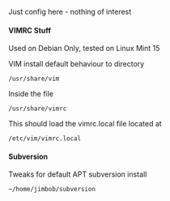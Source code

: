 Just config here - nothing of interest

#### VIMRC Stuff

Used on Debian Only, tested on Linux Mint 15

VIM install default behaviour to directory

	/usr/share/vim

Inside the file

	/usr/share/vimrc 

This should load the vimrc.local file located at

	/etc/vim/vimrc.local

#### Subversion

Tweaks for default APT subversion install

	~/home/jimbob/subversion
